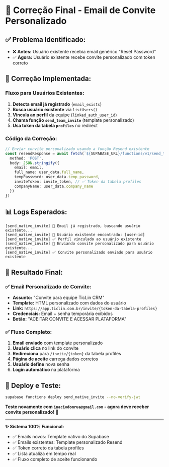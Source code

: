 # 🎯 Correção Final - Email de Convite Personalizado

## ✅ **Problema Identificado:**
- ❌ **Antes:** Usuário existente recebia email genérico "Reset Password"  
- ✅ **Agora:** Usuário existente recebe convite personalizado com token correto

## 🔧 **Correção Implementada:**

### **Fluxo para Usuários Existentes:**
1. **Detecta email já registrado** (`email_exists`)
2. **Busca usuário existente** via `listUsers()`  
3. **Vincula ao perfil** da equipe (`linked_auth_user_id`)
4. **Chama função `send_team_invite`** (template personalizado)
5. **Usa token da tabela `profiles`** no redirect

### **Código da Correção:**
```typescript
// Enviar convite personalizado usando a função Resend existente
const resendResponse = await fetch(`${SUPABASE_URL}/functions/v1/send_team_invite`, {
  method: 'POST',
  body: JSON.stringify({
    email: email,
    full_name: user_data.full_name,
    tempPassword: user_data.temp_password,
    inviteToken: invite_token, // ✅ Token da tabela profiles
    companyName: user_data.company_name
  })
})
```

## 📊 **Logs Esperados:**

```
[send_native_invite] 🔄 Email já registrado, buscando usuário existente...
[send_native_invite] 👤 Usuário existente encontrado: [user-id]
[send_native_invite] ✅ Perfil vinculado ao usuário existente
[send_native_invite] 📧 Enviando convite personalizado para usuário existente...
[send_native_invite] ✅ Convite personalizado enviado para usuário existente
```

## 🎯 **Resultado Final:**

### **✅ Email Personalizado de Convite:**
- **Assunto:** "Convite para equipe TicLin CRM"
- **Template:** HTML personalizado com dados do usuário
- **Link:** `https://app.ticlin.com.br/invite/{token-da-tabela-profiles}`
- **Credenciais:** Email + senha temporária exibidos
- **Botão:** "ACEITAR CONVITE E ACESSAR PLATAFORMA"

### **✅ Fluxo Completo:**
1. **Email enviado** com template personalizado
2. **Usuário clica** no link do convite  
3. **Redireciona** para `/invite/{token}` da tabela profiles
4. **Página de aceite** carrega dados corretos
5. **Usuário define** nova senha
6. **Login automático** na plataforma

## 🚀 **Deploy e Teste:**

```bash
supabase functions deploy send_native_invite --no-verify-jwt
```

**Teste novamente com `inaciodomrua@gmail.com` - agora deve receber convite personalizado!** 🎉

---

**✨ Sistema 100% Funcional:**
- ✅ Emails novos: Template nativo do Supabase
- ✅ Emails existentes: Template personalizado Resend  
- ✅ Token correto da tabela profiles
- ✅ Lista atualiza em tempo real
- ✅ Fluxo completo de aceite funcionando